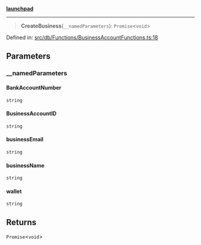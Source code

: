 [**launchpad**](index.md)

***

> **CreateBusiness**(`__namedParameters`): `Promise`\<`void`\>

Defined in: [src/db/Functions/BusinessAccountFunctions.ts:18](https://github.com/victorbratov/launchpad/blob/35b0965dd86b05a55a9206d809917613bd599c25/src/db/Functions/BusinessAccountFunctions.ts#L18)

## Parameters

### \_\_namedParameters

#### BankAccountNumber

`string`

#### BusinessAccountID

`string`

#### businessEmail

`string`

#### businessName

`string`

#### wallet

`string`

## Returns

`Promise`\<`void`\>
